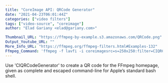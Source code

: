 ```yaml
---
title: "CoreImage API: QRCode Generator"
date: "2021-04-23T06:01:44Z"
categories: ["video filters"]
tags: ["video-source", "coreimage"]
author: "Elad Gariany <elad@gariany.com>"

Thumbnail_URL: "https://ffmpeg-by-example.s3.amazonaws.com/QRCode.png"
Output_Youtube_URL: ""
More_Info_URL: "https://ffmpeg.org/ffmpeg-filters.html#Examples-132"
Ffmpeg_Command: 'ffmpeg -f lavfi -i coreimagesrc=s=250x250:filter=CIQRCodeGenerator@inputMessage=https\\\\\://FFmpeg.org/@inputCorrectionLevel=H -frames:v 1 QRCode.png'
---
```


Use 'CIQRCodeGenerator' to create a QR code for the FFmpeg homepage, given as complete and escaped command-line for Apple’s standard bash shell.
 